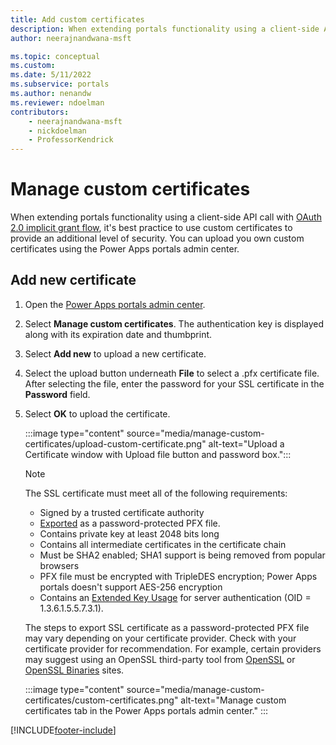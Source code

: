```yaml
---
title: Add custom certificates
description: When extending portals functionality using a client-side API call with OAuth 2.0 implicit grant flow, configure custom certificates for added security.
author: neerajnandwana-msft

ms.topic: conceptual
ms.custom: 
ms.date: 5/11/2022
ms.subservice: portals
ms.author: nenandw
ms.reviewer: ndoelman
contributors:
    - neerajnandwana-msft
    - nickdoelman
    - ProfessorKendrick
---
```


# Manage custom certificates

When extending portals functionality using a client-side API call with [OAuth 2.0 implicit grant flow](../oauth-implicit-grant-flow.md), it's best practice to use custom certificates to provide an additional level of security. You can upload you own custom certificates using the Power Apps portals admin center.

## Add new certificate

1. Open the [Power Apps portals admin center](admin-overview.md).

1. Select **Manage custom certificates**. The authentication key is displayed along with its expiration date and thumbprint.

1. Select **Add new** to upload a new certificate.

1. Select the upload button underneath **File** to select a .pfx certificate file. After selecting the file, enter the password for your SSL certificate in the **Password** field.

1. Select **OK** to upload the certificate.

    :::image type="content" source="media/manage-custom-certificates/upload-custom-certificate.png" alt-text="Upload a Certificate window with Upload file button and password box.":::

     > [!NOTE]
     > The SSL certificate must meet all of the following requirements:
     > - Signed by a trusted certificate authority
     > - [Exported](/powershell/module/pki/export-pfxcertificate) as a password-protected PFX file.
     > - Contains private key at least 2048 bits long
     > - Contains all intermediate certificates in the certificate chain
     > - Must be SHA2 enabled; SHA1 support is being removed from popular browsers
     > - PFX file must be encrypted with TripleDES encryption; Power Apps portals doesn't support AES-256 encryption
     > - Contains an [Extended Key Usage](https://en.wikipedia.org/w/index.php?title=X.509&section=4#Extensions_informing_a_specific_usage_of_a_certificate) for server authentication (OID = 1.3.6.1.5.5.7.3.1).
     > 
     > The steps to export SSL certificate as a password-protected PFX file may vary depending on your certificate provider. Check with your certificate provider for recommendation. For example, certain providers may suggest using an OpenSSL third-party tool from [OpenSSL](https://www.openssl.org/) or [OpenSSL Binaries](https://wiki.openssl.org/index.php/Binaries) sites. 


    :::image type="content" source="media/manage-custom-certificates/custom-certificates.png" alt-text="Manage custom certificates tab in the Power Apps portals admin center." :::

[!INCLUDE[footer-include](../../../includes/footer-banner.md)]
